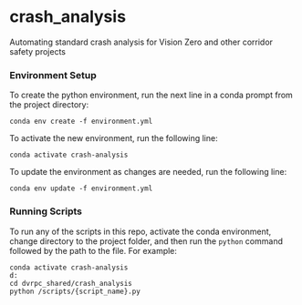 # crash_analysis

Automating standard crash analysis for Vision Zero and other corridor safety projects

### Environment Setup

To create the python environment, run the next line in a conda prompt from the project directory:

`conda env create -f environment.yml`

To activate the new environment, run the following line:

`conda activate crash-analysis`

To update the environment as changes are needed, run the following line:

`conda env update -f environment.yml`

### Running Scripts

To run any of the scripts in this repo, activate the conda environment, change directory to the project folder, and then run the `python` command followed by the path to the file. For example:

```
conda activate crash-analysis
d:
cd dvrpc_shared/crash_analysis
python /scripts/{script_name}.py
```
